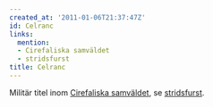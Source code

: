 ```yaml
---
created_at: '2011-01-06T21:37:47Z'
id: Celranc
links:
  mention:
  - Cirefaliska samväldet
  - stridsfurst
title: Celranc
---
```


Militär titel inom [Cirefaliska samväldet], se [stridsfurst].

  [Cirefaliska samväldet]: Cirefaliska_samväldet
  [stridsfurst]: stridsfurst
